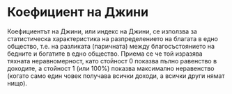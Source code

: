 # Коефициент на Джини

Коефициентът на Джини, или индекс на Джини, се използва за статистическа характеристика на разпределението на благата в едно общество, т.е. на разликата (паричната) между благосъстоянието на бедните и богатите в едно общество. Приема се че той изразява тяхната неравномерност, като стойност 0 показва пълно равенство в доходите, а стойност 1 (или 100%) показва максимално неравенство (когато само един човек получава всички доходи, а всички други нямат нищо).
